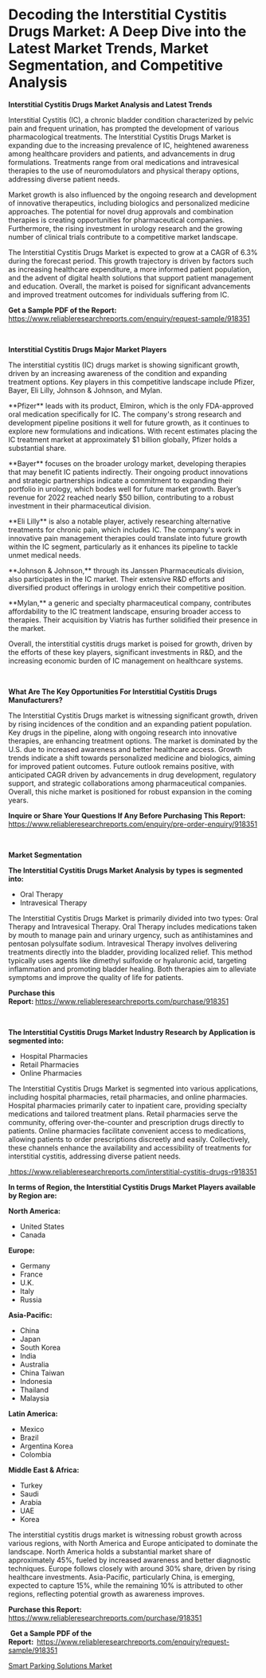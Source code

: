 <p><h1>Decoding the Interstitial Cystitis Drugs Market: A Deep Dive into the Latest Market Trends, Market Segmentation, and Competitive Analysis</h1></p><p><strong>Interstitial Cystitis Drugs Market Analysis and Latest Trends</strong></p>
<p><p>Interstitial Cystitis (IC), a chronic bladder condition characterized by pelvic pain and frequent urination, has prompted the development of various pharmacological treatments. The Interstitial Cystitis Drugs Market is expanding due to the increasing prevalence of IC, heightened awareness among healthcare providers and patients, and advancements in drug formulations. Treatments range from oral medications and intravesical therapies to the use of neuromodulators and physical therapy options, addressing diverse patient needs.</p><p>Market growth is also influenced by the ongoing research and development of innovative therapeutics, including biologics and personalized medicine approaches. The potential for novel drug approvals and combination therapies is creating opportunities for pharmaceutical companies. Furthermore, the rising investment in urology research and the growing number of clinical trials contribute to a competitive market landscape.</p><p>The Interstitial Cystitis Drugs Market is expected to grow at a CAGR of 6.3% during the forecast period. This growth trajectory is driven by factors such as increasing healthcare expenditure, a more informed patient population, and the advent of digital health solutions that support patient management and education. Overall, the market is poised for significant advancements and improved treatment outcomes for individuals suffering from IC.</p></p>
<p><strong>Get a Sample PDF of the Report:&nbsp;</strong> <a href="https://www.reliableresearchreports.com/enquiry/request-sample/918351?utm_campaign=2233&utm_medium=2&utm_source=Github&utm_content=ia&utm_term=07032025&utm_id=interstitial-cystitis-drugs">https://www.reliableresearchreports.com/enquiry/request-sample/918351</a></p>
<p>&nbsp;</p>
<p><strong>Interstitial Cystitis Drugs Major Market Players</strong></p>
<p><p>The interstitial cystitis (IC) drugs market is showing significant growth, driven by an increasing awareness of the condition and expanding treatment options. Key players in this competitive landscape include Pfizer, Bayer, Eli Lilly, Johnson & Johnson, and Mylan.</p><p>**Pfizer** leads with its product, Elmiron, which is the only FDA-approved oral medication specifically for IC. The company's strong research and development pipeline positions it well for future growth, as it continues to explore new formulations and indications. With recent estimates placing the IC treatment market at approximately $1 billion globally, Pfizer holds a substantial share.</p><p>**Bayer** focuses on the broader urology market, developing therapies that may benefit IC patients indirectly. Their ongoing product innovations and strategic partnerships indicate a commitment to expanding their portfolio in urology, which bodes well for future market growth. Bayer’s revenue for 2022 reached nearly $50 billion, contributing to a robust investment in their pharmaceutical division.</p><p>**Eli Lilly** is also a notable player, actively researching alternative treatments for chronic pain, which includes IC. The company's work in innovative pain management therapies could translate into future growth within the IC segment, particularly as it enhances its pipeline to tackle unmet medical needs.</p><p>**Johnson & Johnson,** through its Janssen Pharmaceuticals division, also participates in the IC market. Their extensive R&D efforts and diversified product offerings in urology enrich their competitive position.</p><p>**Mylan,** a generic and specialty pharmaceutical company, contributes affordability to the IC treatment landscape, ensuring broader access to therapies. Their acquisition by Viatris has further solidified their presence in the market.</p><p>Overall, the interstitial cystitis drugs market is poised for growth, driven by the efforts of these key players, significant investments in R&D, and the increasing economic burden of IC management on healthcare systems.</p></p>
<p>&nbsp;</p>
<p><strong>What Are The Key Opportunities For Interstitial Cystitis Drugs Manufacturers?</strong></p>
<p><p>The Interstitial Cystitis Drugs market is witnessing significant growth, driven by rising incidences of the condition and an expanding patient population. Key drugs in the pipeline, along with ongoing research into innovative therapies, are enhancing treatment options. The market is dominated by the U.S. due to increased awareness and better healthcare access. Growth trends indicate a shift towards personalized medicine and biologics, aiming for improved patient outcomes. Future outlook remains positive, with anticipated CAGR driven by advancements in drug development, regulatory support, and strategic collaborations among pharmaceutical companies. Overall, this niche market is positioned for robust expansion in the coming years.</p></p>
<p><strong>Inquire or Share Your Questions If Any Before Purchasing This Report:</strong> <a href="https://www.reliableresearchreports.com/enquiry/pre-order-enquiry/918351?utm_campaign=2233&utm_medium=2&utm_source=Github&utm_content=ia&utm_term=07032025&utm_id=interstitial-cystitis-drugs">https://www.reliableresearchreports.com/enquiry/pre-order-enquiry/918351</a></p>
<p>&nbsp;</p>
<p><strong>Market Segmentation</strong></p>
<p><strong>The Interstitial Cystitis Drugs Market Analysis by types is segmented into:</strong></p>
<p><ul><li>Oral Therapy</li><li>Intravesical Therapy</li></ul></p>
<p><p>The Interstitial Cystitis Drugs Market is primarily divided into two types: Oral Therapy and Intravesical Therapy. Oral Therapy includes medications taken by mouth to manage pain and urinary urgency, such as antihistamines and pentosan polysulfate sodium. Intravesical Therapy involves delivering treatments directly into the bladder, providing localized relief. This method typically uses agents like dimethyl sulfoxide or hyaluronic acid, targeting inflammation and promoting bladder healing. Both therapies aim to alleviate symptoms and improve the quality of life for patients.</p></p>
<p><strong>Purchase this Report:&nbsp;</strong><a href="https://www.reliableresearchreports.com/purchase/918351?utm_campaign=2233&utm_medium=2&utm_source=Github&utm_content=ia&utm_term=07032025&utm_id=interstitial-cystitis-drugs">https://www.reliableresearchreports.com/purchase/918351</a></p>
<p>&nbsp;</p>
<p><strong>The Interstitial Cystitis Drugs Market Industry Research by Application is segmented into:</strong></p>
<p><ul><li>Hospital Pharmacies</li><li>Retail Pharmacies</li><li>Online Pharmacies</li></ul></p>
<p><p>The Interstitial Cystitis Drugs Market is segmented into various applications, including hospital pharmacies, retail pharmacies, and online pharmacies. Hospital pharmacies primarily cater to inpatient care, providing specialty medications and tailored treatment plans. Retail pharmacies serve the community, offering over-the-counter and prescription drugs directly to patients. Online pharmacies facilitate convenient access to medications, allowing patients to order prescriptions discreetly and easily. Collectively, these channels enhance the availability and accessibility of treatments for interstitial cystitis, addressing diverse patient needs.</p></p>
<p><a href="https://www.reliableresearchreports.com/interstitial-cystitis-drugs-r918351?utm_campaign=2233&utm_medium=2&utm_source=Github&utm_content=ia&utm_term=07032025&utm_id=interstitial-cystitis-drugs">&nbsp;https://www.reliableresearchreports.com/interstitial-cystitis-drugs-r918351</a></p>
<p><strong>In terms of Region, the Interstitial Cystitis Drugs Market Players available by Region are:</strong></p>
<p>
    <p> <strong> North America: </strong>
        <ul>
            <li>United States</li>
            <li>Canada</li>
        </ul>
        </p> 
    <p> <strong> Europe: </strong>
        <ul>
            <li>Germany</li>
            <li>France</li>
            <li>U.K.</li>
            <li>Italy</li>
            <li>Russia</li>
        </ul>
        </p> 
    <p> <strong> Asia-Pacific: </strong>
        <ul>
            <li>China</li>
            <li>Japan</li>
            <li>South Korea</li>
            <li>India</li>
            <li>Australia</li>
            <li>China Taiwan</li>
            <li>Indonesia</li>
            <li>Thailand</li>
            <li>Malaysia</li>
        </ul>
        </p> 
    <p> <strong> Latin America: </strong>
        <ul>
            <li>Mexico</li>
            <li>Brazil</li>
            <li>Argentina Korea</li>
            <li>Colombia</li>
        </ul>
        </p> 
    <p> <strong> Middle East & Africa: </strong>
        <ul>
            <li>Turkey</li>
            <li>Saudi</li>
            <li>Arabia</li>
            <li>UAE</li>
            <li>Korea</li>
        </ul>
    </p>
    </p>
<p><p>The interstitial cystitis drugs market is witnessing robust growth across various regions, with North America and Europe anticipated to dominate the landscape. North America holds a substantial market share of approximately 45%, fueled by increased awareness and better diagnostic techniques. Europe follows closely with around 30% share, driven by rising healthcare investments. Asia-Pacific, particularly China, is emerging, expected to capture 15%, while the remaining 10% is attributed to other regions, reflecting potential growth as awareness improves.</p></p>
<p><strong>Purchase this Report: </strong><a href="https://www.reliableresearchreports.com/purchase/918351?utm_campaign=2233&utm_medium=2&utm_source=Github&utm_content=ia&utm_term=07032025&utm_id=interstitial-cystitis-drugs">https://www.reliableresearchreports.com/purchase/918351</a></p>
<p>&nbsp;<strong>Get a Sample PDF of the Report:&nbsp;&nbsp;</strong><a href="https://www.reliableresearchreports.com/enquiry/request-sample/918351?utm_campaign=2233&utm_medium=2&utm_source=Github&utm_content=ia&utm_term=07032025&utm_id=interstitial-cystitis-drugs">https://www.reliableresearchreports.com/enquiry/request-sample/918351</a></p>
<p><strong></strong></p>
<p><p><a href="https://github.com/NarcisoFerry/Market-Research-Report-List-1/blob/main/smart-parking-solutions-market.md?utm_campaign=2233&utm_medium=2&utm_source=Github&utm_content=ia&utm_term=07032025&utm_id=interstitial-cystitis-drugs">Smart Parking Solutions Market</a></p></p>
